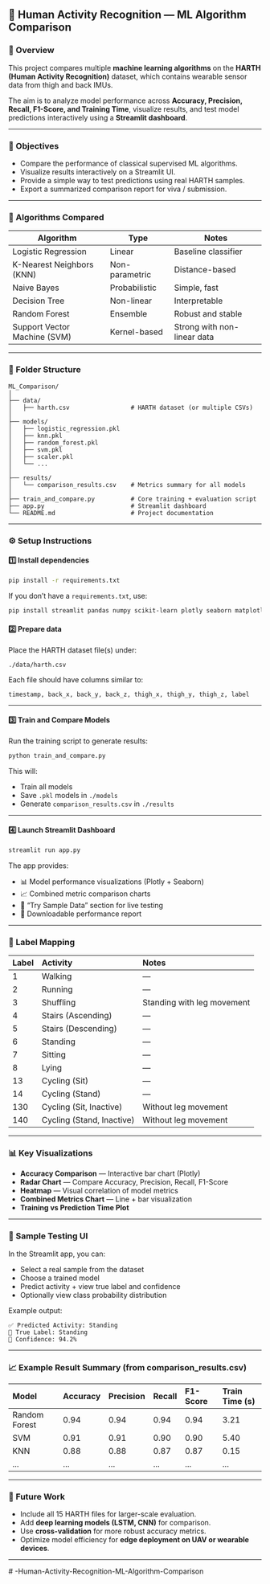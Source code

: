 ## 🧠 Human Activity Recognition — ML Algorithm Comparison

### 📘 Overview

This project compares multiple **machine learning algorithms** on the **HARTH (Human Activity Recognition)** dataset, which contains wearable sensor data from thigh and back IMUs.

The aim is to analyze model performance across **Accuracy, Precision, Recall, F1-Score, and Training Time**, visualize results, and test model predictions interactively using a **Streamlit dashboard**.

---

### 🎯 Objectives

* Compare the performance of classical supervised ML algorithms.
* Visualize results interactively on a Streamlit UI.
* Provide a simple way to test predictions using real HARTH samples.
* Export a summarized comparison report for viva / submission.

---

### 🧩 Algorithms Compared

| Algorithm                    | Type           | Notes                       |
| ---------------------------- | -------------- | --------------------------- |
| Logistic Regression          | Linear         | Baseline classifier         |
| K-Nearest Neighbors (KNN)    | Non-parametric | Distance-based              |
| Naive Bayes                  | Probabilistic  | Simple, fast                |
| Decision Tree                | Non-linear     | Interpretable               |
| Random Forest                | Ensemble       | Robust and stable           |
| Support Vector Machine (SVM) | Kernel-based   | Strong with non-linear data |

---

### 📂 Folder Structure

```
ML_Comparison/
│
├── data/
│   ├── harth.csv                 # HARTH dataset (or multiple CSVs)
│
├── models/
│   ├── logistic_regression.pkl
│   ├── knn.pkl
│   ├── random_forest.pkl
│   ├── svm.pkl
│   ├── scaler.pkl
│   └── ...
│
├── results/
│   └── comparison_results.csv    # Metrics summary for all models
│
├── train_and_compare.py          # Core training + evaluation script
├── app.py                        # Streamlit dashboard
└── README.md                     # Project documentation
```

---

### ⚙️ Setup Instructions

#### 1️⃣ Install dependencies

```bash
pip install -r requirements.txt
```

If you don’t have a `requirements.txt`, use:

```bash
pip install streamlit pandas numpy scikit-learn plotly seaborn matplotlib
```

#### 2️⃣ Prepare data

Place the HARTH dataset file(s) under:

```
./data/harth.csv
```

Each file should have columns similar to:

```
timestamp, back_x, back_y, back_z, thigh_x, thigh_y, thigh_z, label
```

---

#### 3️⃣ Train and Compare Models

Run the training script to generate results:

```bash
python train_and_compare.py
```

This will:

* Train all models
* Save `.pkl` models in `./models`
* Generate `comparison_results.csv` in `./results`

---

#### 4️⃣ Launch Streamlit Dashboard

```bash
streamlit run app.py
```

The app provides:

* 📊 Model performance visualizations (Plotly + Seaborn)
* 📈 Combined metric comparison charts
* 🧪 “Try Sample Data” section for live testing
* 📄 Downloadable performance report

---

### 🧠 Label Mapping

| Label | Activity                  | Notes                      |
| :---- | :------------------------ | :------------------------- |
| 1     | Walking                   | —                          |
| 2     | Running                   | —                          |
| 3     | Shuffling                 | Standing with leg movement |
| 4     | Stairs (Ascending)        | —                          |
| 5     | Stairs (Descending)       | —                          |
| 6     | Standing                  | —                          |
| 7     | Sitting                   | —                          |
| 8     | Lying                     | —                          |
| 13    | Cycling (Sit)             | —                          |
| 14    | Cycling (Stand)           | —                          |
| 130   | Cycling (Sit, Inactive)   | Without leg movement       |
| 140   | Cycling (Stand, Inactive) | Without leg movement       |

---

### 📊 Key Visualizations

* **Accuracy Comparison** — Interactive bar chart (Plotly)
* **Radar Chart** — Compare Accuracy, Precision, Recall, F1-Score
* **Heatmap** — Visual correlation of model metrics
* **Combined Metrics Chart** — Line + bar visualization
* **Training vs Prediction Time Plot**

---

### 🧩 Sample Testing UI

In the Streamlit app, you can:

* Select a real sample from the dataset
* Choose a trained model
* Predict activity + view true label and confidence
* Optionally view class probability distribution

Example output:

```
✅ Predicted Activity: Standing
🎯 True Label: Standing
🔹 Confidence: 94.2%
```

---

### 📈 Example Result Summary (from comparison_results.csv)

| Model         | Accuracy | Precision | Recall | F1-Score | Train Time (s) |
| :------------ | :------- | :-------- | :----- | :------- | :------------- |
| Random Forest | 0.94     | 0.94      | 0.94   | 0.94     | 3.21           |
| SVM           | 0.91     | 0.91      | 0.90   | 0.90     | 5.40           |
| KNN           | 0.88     | 0.88      | 0.87   | 0.87     | 0.15           |
| ...           | ...      | ...       | ...    | ...      | ...            |

---

### 🧰 Future Work

* Include all 15 HARTH files for larger-scale evaluation.
* Add **deep learning models (LSTM, CNN)** for comparison.
* Use **cross-validation** for more robust accuracy metrics.
* Optimize model efficiency for **edge deployment on UAV or wearable devices**.

---

#   - H u m a n - A c t i v i t y - R e c o g n i t i o n - M L - A l g o r i t h m - C o m p a r i s o n  
 